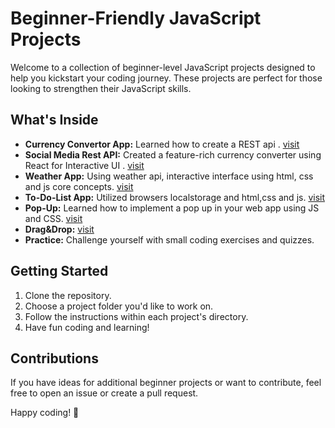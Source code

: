 # Beginner-Friendly JavaScript Projects

Welcome to a collection of beginner-level JavaScript projects designed to help you kickstart your coding journey. These projects are perfect for those looking to strengthen their JavaScript skills.

## What's Inside

- **Currency Convertor App:** Learned how to create a REST api . [visit](https://github.com/adityaS011/masteringJavaScript/)
- **Social Media Rest API:** Created a feature-rich currency converter using React for Interactive UI . [visit](https://github.com/adityaS011/Social-Media_rest_api)
- **Weather App:** Using weather api, interactive interface using html, css and js core concepts. [visit](https://weather-api-101.netlify.app/)
- **To-Do-List App:** Utilized browsers localstorage and html,css and js. [visit](https://todo-list-app-101.netlify.app)
- **Pop-Up:** Learned how to implement a pop up in your web app using JS and CSS. [visit](https://pop-up-app-101.netlify.app)
- **Drag&Drop:** [visit](https://github.com/adityaS011/masteringJavaScript/DragNdrop_app)
- **Practice:** Challenge yourself with small coding exercises and quizzes.

## Getting Started

1. Clone the repository.
2. Choose a project folder you'd like to work on.
3. Follow the instructions within each project's directory.
4. Have fun coding and learning!

## Contributions

If you have ideas for additional beginner projects or want to contribute, feel free to open an issue or create a pull request.

Happy coding! 🚀
